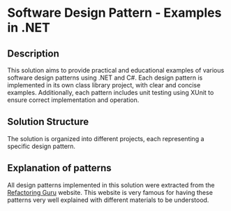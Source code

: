 # Software Design Pattern - Examples in .NET

## Description

This solution aims to provide practical and educational examples of various software design patterns using .NET and C#. Each design pattern is implemented in its own class library project, with clear and concise examples. Additionally, each pattern includes unit testing using XUnit to ensure correct implementation and operation.

## Solution Structure

The solution is organized into different projects, each representing a specific design pattern.

## Explanation of patterns

All design patterns implemented in this solution were extracted from the [Refactoring Guru](https://refactoring.guru/) website. This website is very famous for having these patterns very well explained with different materials to be understood.
